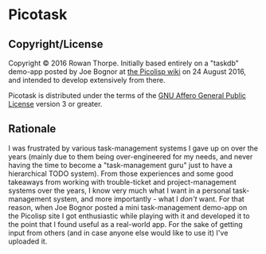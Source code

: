 Picotask
========

Copyright/License
-----------------

Copyright © 2016 Rowan Thorpe. Initially based entirely on a "taskdb" demo-app
posted by Joe Bognor at [the Picolisp wiki](http://picolisp.com/wiki/?taskdb) on 24 August 2016, and
intended to develop extensively from there.

Picotask is distributed under the terms of the [GNU Affero General Public
License](https://www.gnu.org/licenses/agpl-3.0.html) version 3 or greater.

Rationale
---------

I was frustrated by various task-management systems I gave up on over the years
(mainly due to them being over-engineered for my needs, and never having the
time to become a "task-management guru" just to have a hierarchical TODO
system). From those experiences and some good takeaways from working with
trouble-ticket and project-management systems over the years, I know very much
what I want in a personal task-management system, and more importantly - what I
*don't* want. For that reason, when Joe Bognor posted a mini task-management
demo-app on the Picolisp site I got enthusiastic while playing with it and
developed it to the point that I found useful as a real-world app. For the sake
of getting input from others (and in case anyone else would like to use it)
I've uploaded it.
